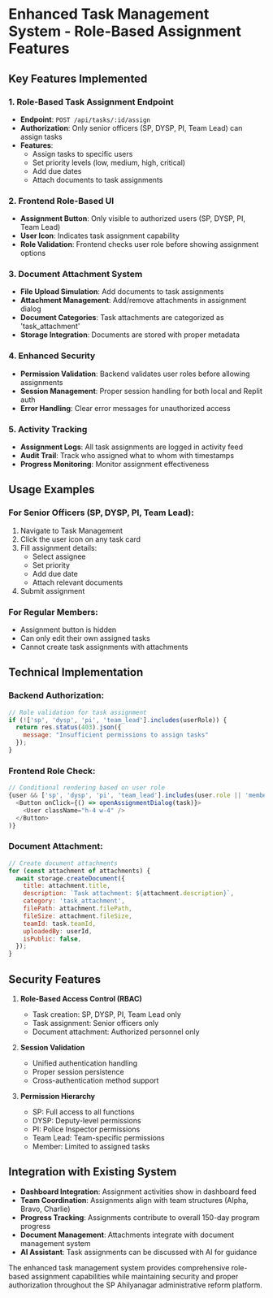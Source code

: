 # Enhanced Task Management System - Role-Based Assignment Features

## Key Features Implemented

### 1. Role-Based Task Assignment Endpoint
- **Endpoint**: `POST /api/tasks/:id/assign`
- **Authorization**: Only senior officers (SP, DYSP, PI, Team Lead) can assign tasks
- **Features**:
  - Assign tasks to specific users
  - Set priority levels (low, medium, high, critical)
  - Add due dates
  - Attach documents to task assignments

### 2. Frontend Role-Based UI
- **Assignment Button**: Only visible to authorized users (SP, DYSP, PI, Team Lead)
- **User Icon**: Indicates task assignment capability
- **Role Validation**: Frontend checks user role before showing assignment options

### 3. Document Attachment System
- **File Upload Simulation**: Add documents to task assignments
- **Attachment Management**: Add/remove attachments in assignment dialog
- **Document Categories**: Task attachments are categorized as 'task_attachment'
- **Storage Integration**: Documents are stored with proper metadata

### 4. Enhanced Security
- **Permission Validation**: Backend validates user roles before allowing assignments
- **Session Management**: Proper session handling for both local and Replit auth
- **Error Handling**: Clear error messages for unauthorized access

### 5. Activity Tracking
- **Assignment Logs**: All task assignments are logged in activity feed
- **Audit Trail**: Track who assigned what to whom with timestamps
- **Progress Monitoring**: Monitor assignment effectiveness

## Usage Examples

### For Senior Officers (SP, DYSP, PI, Team Lead):
1. Navigate to Task Management
2. Click the user icon on any task card
3. Fill assignment details:
   - Select assignee
   - Set priority
   - Add due date
   - Attach relevant documents
4. Submit assignment

### For Regular Members:
- Assignment button is hidden
- Can only edit their own assigned tasks
- Cannot create task assignments with attachments

## Technical Implementation

### Backend Authorization:
```javascript
// Role validation for task assignment
if (!['sp', 'dysp', 'pi', 'team_lead'].includes(userRole)) {
  return res.status(403).json({ 
    message: "Insufficient permissions to assign tasks" 
  });
}
```

### Frontend Role Check:
```javascript
// Conditional rendering based on user role
{user && ['sp', 'dysp', 'pi', 'team_lead'].includes(user.role || 'member') && (
  <Button onClick={() => openAssignmentDialog(task)}>
    <User className="h-4 w-4" />
  </Button>
)}
```

### Document Attachment:
```javascript
// Create document attachments
for (const attachment of attachments) {
  await storage.createDocument({
    title: attachment.title,
    description: `Task attachment: ${attachment.description}`,
    category: 'task_attachment',
    filePath: attachment.filePath,
    fileSize: attachment.fileSize,
    teamId: task.teamId,
    uploadedBy: userId,
    isPublic: false,
  });
}
```

## Security Features

1. **Role-Based Access Control (RBAC)**
   - Task creation: SP, DYSP, PI, Team Lead only
   - Task assignment: Senior officers only
   - Document attachment: Authorized personnel only

2. **Session Validation**
   - Unified authentication handling
   - Proper session persistence
   - Cross-authentication method support

3. **Permission Hierarchy**
   - SP: Full access to all functions
   - DYSP: Deputy-level permissions
   - PI: Police Inspector permissions
   - Team Lead: Team-specific permissions
   - Member: Limited to assigned tasks

## Integration with Existing System

- **Dashboard Integration**: Assignment activities show in dashboard feed
- **Team Coordination**: Assignments align with team structures (Alpha, Bravo, Charlie)
- **Progress Tracking**: Assignments contribute to overall 150-day program progress
- **Document Management**: Attachments integrate with document management system
- **AI Assistant**: Task assignments can be discussed with AI for guidance

The enhanced task management system provides comprehensive role-based assignment capabilities while maintaining security and proper authorization throughout the SP Ahilyanagar administrative reform platform.